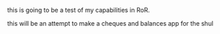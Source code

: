 this is going to be a test of my capabilities in RoR.

this will be an attempt to make a cheques and balances app for the shul